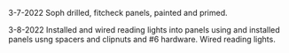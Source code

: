 3-7-2022
Soph drilled, fitcheck panels, painted and primed.

3-8-2022
Installed and wired reading lights into panels using and installed panels usng spacers and clipnuts and #6 hardware.
Wired reading lights.
